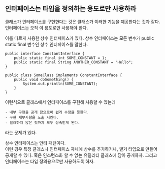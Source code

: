 ## 인터페이스는 타입을 정의하는 용도로만 사용하라

클래스가 인터페이스를 구현한다는 것은 클래스가 이러한 기능을 제공한다는 것과 같다.
인터페이스는 오직 이 용도로만 사용해야 한다.

이를 다르게 사용한 상수 인터페이스가 있다.
상수 인터페이스는 모든 변수가 public static final 변수인 상수 인터페이스를 말한다.

```
public interface ConstantInterface {
    public static final int SOME_CONSTANT = 1;
    public static final String ANOTHER_CONSTANT = "Hello";
}

public class SomeClass implements ConstantInterface {
    public void doSomething() {
        System.out.println(SOME_CONSTANT);
    }
}

```
이런식으로 클래스에서 인터페이스를 구현해 사용할 수 있는데
```
- 내부 구현을 공개 함으로써 쉽게 수정을 못한다.
- 구현 세부사항을 노출 시킨다.
- 필요하지 않은 것까지 모두 상속받게 된다.
```
라는 문제가 있다.

상수 인터페이스는 안티 패턴이다.  
이런 경우 특정 클래스나 인터페이스 자체에 상수를 추가하거나, 열거 타입으로 만들어 공개할 수 있다.
혹은 인스턴스화 할 수 없는 유틸리티 클래스에 담아 공개하자.
그리고 인터페이스는 타입 정의용으로만 사용하도록 하자.